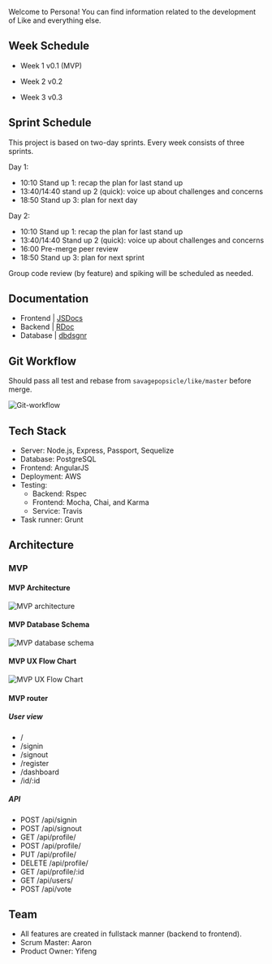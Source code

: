 Welcome to Persona! You can find information related to the development of Like and everything else.

## Week Schedule

- Week 1 v0.1 (MVP)

- Week 2 v0.2

- Week 3 v0.3

## Sprint Schedule

This project is based on two-day sprints. Every week consists of three sprints.

Day 1:
- 10:10 Stand up 1: recap the plan for last stand up
- 13:40/14:40 stand up 2 (quick): voice up about challenges and concerns 
- 18:50 Stand up 3: plan for next day

Day 2: 
- 10:10 Stand up 1: recap the plan for last stand up
- 13:40/14:40 Stand up 2 (quick): voice up about challenges and concerns
- 16:00 Pre-merge peer review
- 18:50 Stand up 3: plan for next sprint

Group code review (by feature) and spiking will be scheduled as needed.

## Documentation
  
- Frontend | [JSDocs](http://usejsdoc.org/)
- Backend  | [RDoc](http://rdoc.sourceforge.net/)
- Database | [dbdsgnr](http://dbdsgnr.appspot.com/)

## Git Workflow

Should pass all test and rebase from `savagepopsicle/like/master` before merge.

![Git-workflow](https://cldup.com/qQvpX4x3hP.png)

## Tech Stack

- Server: Node.js, Express, Passport, Sequelize
- Database: PostgreSQL
- Frontend: AngularJS
- Deployment: AWS
- Testing:
    - Backend: Rspec
    - Frontend: Mocha, Chai, and Karma
    - Service: Travis 
- Task runner: Grunt

## Architecture

### MVP

#### MVP Architecture

![MVP architecture](https://cldup.com/7usay0HPOL.png)

#### MVP Database Schema

![MVP database schema](https://cldup.com/1GzOPc7fEE.png "MVP database schem")

#### MVP UX Flow Chart

![MVP UX Flow Chart](https://cldup.com/fFCB0098W7.png "MVP UX Flow Chart")

#### MVP router

##### User view

- /
- /signin
- /signout
- /register
- /dashboard
- /id/:id

##### API

* POST /api/signin
* POST /api/signout
* GET /api/profile/
* POST /api/profile/
* PUT /api/profile/
* DELETE /api/profile/
* GET /api/profile/:id
* GET /api/users/
* POST /api/vote

## Team

- All features are created in fullstack manner (backend to frontend).
- Scrum Master: Aaron
- Product Owner: Yifeng
